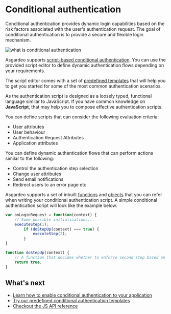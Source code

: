 # Conditional authentication

Conditional authentication provides dynamic login capabilities based on the risk factors associated with the user's authentication request. The goal of conditional authentication is to provide a secure and flexible login mechanism.

   <img :src="$withBase('/assets/img/guides/conditional-auth/conditional-auth-intro.png')" alt="what is conditional authentication">

Asgardeo supports [script-based conditional authentication](./configure-conditional-auth). You can use the provided script editor to define dynamic authentication flows depending on your requirements.   

The script editor comes with a set of [predefined templates](./conditional-auth-templates) that will help you to get you started for some of the most common authentication scenarios.  

As the authentication script is designed as a loosely typed, functional language similar to JavaScript. If you have common knowledge on **JavaScript**, that may help you to compose effective authentication scripts.

You can define scripts that can consider the following evaluation criteria:

- User attributes
- User behaviour
- Authentication Request Attributes
- Application attributes

You can define dynamic authentication flows that can perform actions similar to the following:
- Control the authentication step selection
- Change user attributes
- Send email notifications
- Redirect users to an error page etc.

Asgardeo supports a set of inbuilt [functions](./conditional-auth-js-api-reference#utility-functions) and [objects](./conditional-auth-js-api-reference#object-reference) that you can refer when writing your conditional authentication script. A simple conditional authentication script will look like the example below.

```js
var onLoginRequest = function(context) {
    // Some possible initializations...
    executeStep(1);
        if (doStepUp(context) === true) { 
        	executeStep(2);
        }
}

function doStepUp(context) {
    // A function that decides whether to enforce second step based on the request context.
    return true;
}
```

## What's next
* [Learn how to enable conditional authentication to your application](./configure-conditional-auth)
* [Try our predefined conditional authentication templates](./conditional-auth-templates)
* [Checkout the JS API reference](./conditional-auth-js-api-reference)
